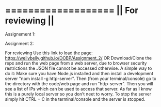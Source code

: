 ===================
|| For reviewing ||
===================

Assignement 1:








Assignment 2:

  For reviewing
    Use this link to load the page: https://wellybelly.github.io/OOBP/Assignment_2/
  OR
    Download/Clone the repo and run the web page from a web server, due to browser security restrictions the JSON file cannot be accessed otherwise.
    A simple way to do it:
    Make sure you have Node.js installed and then install a development server "npm install -g http-server".
    Then (from your terminal/console) go to the directory with the code/web page and run "http-server".
    Then you will see a list of IPs which can be used to access that server. As far as I know this is a purely local server so you don't neet to worry.
    To stop the server simply hit CTRL + C in the terminal/console and the server is stopped.
